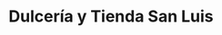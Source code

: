---
title: "Dulcería y Tienda San Luis"
url: /usulutan/dulceria-y-tienda-san-luis/
shop: confitería
---